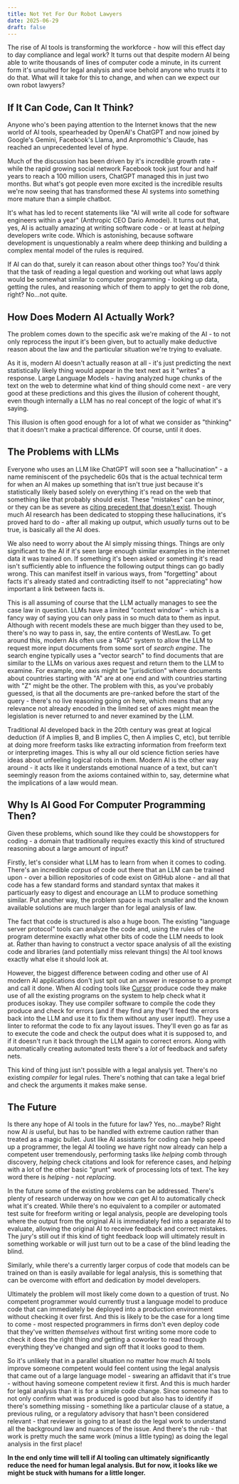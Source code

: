```yaml
---
title: Not Yet For Our Robot Lawyers
date: 2025-06-29
draft: false
---
```


The rise of AI tools is transforming the workforce - how will this effect day to day compliance and legal work?  It turns out that despite modern AI being able to write thousands of lines of computer code a minute, in its current form it's unsuited for legal analysis and woe behold anyone who trusts it to do that.  What will it take for this to change, and when can we expect our own robot lawyers?

<!--more-->
## If It Can Code, Can It Think?

Anyone who's been paying attention to the Internet knows that the new world of AI tools, spearheaded by OpenAI's ChatGPT and now joined by Google's Gemini, Facebook's Llama, and Anpromothic's Claude, has reached an unprecedented level of hype.

Much of the discussion has been driven by it's incredible growth rate - while the rapid growing social network Facebook took just four and half years to reach a 100 million users, ChatGPT managed this in just two months.  But what's got people even more excited is the incredible results we're now seeing that has transformed these AI systems into something more mature than a simple chatbot.

It's what has led to recent statements like "AI will write all code for software engineers within a year" (Anthropic CEO Dario Amodei).  It turns out that, yes, AI is actually amazing at writing software code - or at least at *helping* developers write code.  Which is astonishing, because software development is unquestionably a realm where deep thinking and building a complex mental model of the rules is required.

If AI can do that, surely it can reason about other things too?  You'd think that the task of reading a legal question and working out what laws apply would be somewhat similar to computer programming - looking up data, getting the rules, and reasoning which of them to apply to get the rob done, right?  No...not quite.
## How Does Modern AI Actually Work?

The problem comes down to the specific ask we're making of the AI - to not only reprocess the input it's been given, but to actually make deductive reason about the law and the particular situation we're trying to evaluate.

As it is, modern AI doesn't actually reason at all - it's just predicting the next statistically likely thing would appear in the text next as it "writes" a response.  Large Language Models - having analyzed huge chunks of the text on the web to determine what kind of thing should come next - are very good at these predictions and this gives the illusion of coherent thought, even though internally a LLM has no real concept of the logic of what it's saying.

This illusion is often good enough for a lot of what we consider as "thinking" that it doesn't make a practical difference.  Of course, until it does.
## The Problems with LLMs

Everyone who uses an LLM like ChatGPT will soon see a "hallucination" - a name reminiscent of the psychedelic 60s that is the actual technical term for when an AI makes up something that isn't true just because it's statistically likely based solely on everything it's read on the web that something like that probably should exist.  These "mistakes" can be minor, or they can be as severe as [citing precedent that doesn't exist](https://www.damiencharlotin.com/hallucinations/).   Though much AI research has been dedicated to stopping these hallucinations, it's proved hard to do - after all making up output, which *usually* turns out to be true, is basically all the AI does.

We also need to worry about the AI simply missing things.  Things are only significant to the AI if it's seen large enough similar examples in the internet data it was trained on.  If something it's been asked or something it's read isn't sufficiently able to influence the following output things can go badly wrong.  This can manifest itself in various ways, from "forgetting" about facts it's already stated and contradicting itself to not "appreciating" how important a link between facts is.

This is all assuming of course that the LLM actually manages to see the case law in question.  LLMs have a limited "context window" - which is a fancy way of saying you can only pass in so much data to them as input.  Although with recent models these are much bigger than they used to be, there's no way to pass in, say, the entire contents of WestLaw.  To get around this, modern AIs often use a "RAG" system to allow the LLM to request more input documents from some sort of *search engine*.  The search engine typically uses a "vector search" to find documents that are similar to the LLMs on various axes request and return them to the LLM to examine.  For example, one axis might be "jurisdiction" where documents about countries starting with "A" are at one end and with countries starting with "Z" might be the other.  The problem with this, as you've probably guessed, is that all the documents are pre-ranked before the start of the query - there's no live reasoning going on here, which means that any relevance not already encoded in the limited set of axes might mean the legislation is never returned to and never examined by the LLM.

Traditional AI developed back in the 20th century was great at logical deduction (if A implies B, and B implies C, then A implies C, etc), but terrible at doing more freeform tasks like extracting information from freeform text or interpreting images.  This is why all our old science fiction series have ideas about unfeeling logical robots in them.  Modern AI is the other way around - it acts like it understands emotional nuance of a text, but can't seemingly reason from the axioms contained within to, say, determine what the implications of a law would mean.
## Why Is AI Good For Computer Programming Then?

Given these problems, which sound like they could be showstoppers for coding - a domain that traditionally requires exactly this kind of structured reasoning about a large amount of input? 

Firstly, let's consider what LLM has to learn from when it comes to coding.  There's an incredible *corpus* of code out there that an LLM can be trained upon - over a billion repositories of code exist on GitHub alone - and all that code has a few standard forms and standard syntax that makes it particuarly easy to digest and encourage an LLM to produce something similar.  Put another way, the problem space is much smaller and the known available solutions are much larger than for legal analysis of law.

The fact that code is structured is also a huge boon.  The existing "language server protocol" tools can analyze the code and, using the rules of the program determine exactly what other bits of code the LLM needs to look at.  Rather than having to construct a vector space analysis of all the existing code and libraries (and potentially miss relevant things) the AI tool knows exactly what else it should look at.

However, the biggest difference between coding and other use of AI  modern AI applications don't just spit out an answer in response to a prompt and call it done.  When AI coding tools like [Cursor](https://www.cursor.com/) produce code they make use of all the existing programs on the system to help check what it produces isokay. They use compiler software to compile the code they produce and check for errors (and if they find any they'll feed the errors back into the LLM and use it to fix them without any user input!).  They use a linter to reformat the code to fix any layout issues.  They'll even go as far as to execute the code and check the output does what it is supposed to, and if it doesn't run it back through the LLM again to correct errors.  Along with automatically creating automated tests there's a *lot* of feedback and safety nets.

This kind of thing just isn't possible with a legal analysis yet.  There's no existing *compiler* for legal rules.  There's nothing that can take a legal brief and check the arguments it makes make sense.
## The Future

Is there any hope of AI tools in the future for law?  Yes, no...maybe?  Right now AI *is* useful, but has to be handled with extreme caution rather than treated as a magic bullet.  Just like AI assistants for coding can help speed up a programmer, the legal AI tooling we have right now already can help a competent user tremendously, performing tasks like *helping* comb through discovery, *helping* check citations and look for reference cases, and *helping* with a lot of the other basic "grunt" work of processing lots of text.  The key word there is _helping_ - not _replacing_.

In the future some of the existing problems can be addressed.  There's plenty of research underway on how we *can* get AI to automatically check what it's created.  While there's no equivalent to a compiler or automated test suite for freeform writing or legal analysis, people are developing tools where the output from the original AI is immediately fed into a separate AI to evaluate, allowing the original AI to receive feedback and correct mistakes.  The jury's still out if this kind of tight feedback loop will ultimately result in something workable or will just turn out to be a case of the blind leading the blind.
 
Similarly, while there's a currently larger corpus of code that models can be trained on than is easily available for legal analysis, this is something that can be overcome with effort and dedication by model developers. 

Ultimately the problem will most likely come down to a question of trust.  No competent programmer would currently trust a language model to produce code that can immediately be deployed into a production environment without checking it over first.  And this is likely to be the case for a long time to come - most respected programmers in firms don't even deploy code that they've written *themselves* without first writing some more code to check it does the right thing *and* getting a coworker to read through everything they've changed and sign off that it looks good to them.

So it's unlikely that in a parallel situation no matter how much AI tools improve someone competent would feel content using the legal analysis that came out of a large language model - swearing an affidavit that it's true - without having someone competent review it first.  And this is much harder for legal analysis than it is for a simple code change.  Since someone has to not only confirm what was produced is good but also has to identify if there's something missing - something like a particular clause of a statue, a previous ruling, or a regulatory advisory that hasn't been considered relevant - that reviewer is going to at least do the legal work to understand all the background law and nuances of the issue.  And there's the rub - that work is pretty much the same work (minus a little typing) as doing the legal analysis in the first place!

**In the end only time will tell if AI tooling can ultimately significantly reduce the need for human legal analysis.  But for now, it looks like we might be stuck with humans for a little longer.**
